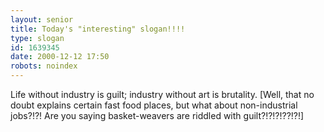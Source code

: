 ```yaml
---
layout: senior
title: Today's "interesting" slogan!!!!
type: slogan
id: 1639345
date: 2000-12-12 17:50
robots: noindex
---
```

Life without industry is guilt; industry without art is brutality. [Well, that no doubt explains certain fast food places, but what about non-industrial jobs?!?! Are you saying basket-weavers are riddled with guilt?!?!?!??!?!]